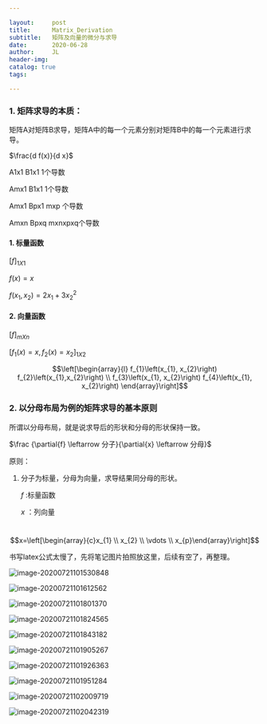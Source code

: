 ```yaml
---

layout:     post
title:      Matrix_Derivation
subtitle:   矩阵及向量的微分与求导
date:       2020-06-28
author:     JL
header-img: 
catalog: true
tags:

---
```


<head>
    <script src="https://cdn.mathjax.org/mathjax/latest/MathJax.js?config=TeX-AMS-MML_HTMLorMML" type="text/javascript"></script>
    <script type="text/x-mathjax-config">
        MathJax.Hub.Config({
            tex2jax: {
            skipTags: ['script', 'noscript', 'style', 'textarea', 'pre'],
            inlineMath: [['$','$']]
            }
        });
    </script>
</head>

### 1. 矩阵求导的本质：

矩阵A对矩阵B求导，矩阵A中的每一个元素分别对矩阵B中的每一个元素进行求导。



 $\frac{d f(x)}{d x}$   

A1x1 B1x1  1个导数

Amx1 B1x1 1个导数

Amx1 Bpx1 mxp 个导数

Amxn  Bpxq  mxnxpxq个导数

#### 1. 标量函数

$[f]_{1 X 1}$

$f(x)=x$

$f(x_1, x_2) = 2x_1 +3x_2^2$

#### 2. 向量函数

$[f]_{m X n}$

$[f_1(x) = x, f_2(x) = x_2]_{1 X 2}$

$$\left[\begin{array}{l}
f_{1}\left(x_{1}, x_{2}\right) f_{2}\left(x_{1},x_{2}\right) \\
f_{3}\left(x_{1}, x_{2}\right) f_{4}\left(x_{1}, x_{2}\right)
\end{array}\right]$$



###  2. 以分母布局为例的矩阵求导的基本原则

所谓以分母布局，就是说求导后的形状和分母的形状保持一致。

$\frac {\partial{f}  \leftarrow 分子}{\partial{x} \leftarrow 分母}$

原则：

1. 分子为标量，分母为向量，求导结果同分母的形状。

   $f$ :标量函数

   $x$ ：列向量 

   

​                  $$x=\left[\begin{array}{c}x_{1} \\ x_{2} \\ \vdots \\ x_{p}\end{array}\right]$$

书写latex公式太慢了，先将笔记图片拍照放这里，后续有空了，再整理。

![image-20200721101530848](/img/in-post/matrix_derivate/1.png)

![image-20200721101612562](/img/in-post/matrix_derivate/2.png)

![image-20200721101801370](/img/in-post/matrix_derivate/3.png)

![image-20200721101824565](/img/in-post/matrix_derivate/4.png)

![image-20200721101843182](/img/in-post/matrix_derivate/5.png)

![image-20200721101905267](/img/in-post/matrix_derivate/6.png)

![image-20200721101926363](/img/in-post/matrix_derivate/7.png)

![image-20200721101951284](/img/in-post/matrix_derivate/8.png)

![image-20200721102009719](/img/in-post/matrix_derivate/9.png)

![image-20200721102042319](/img/in-post/matrix_derivate/10.png)